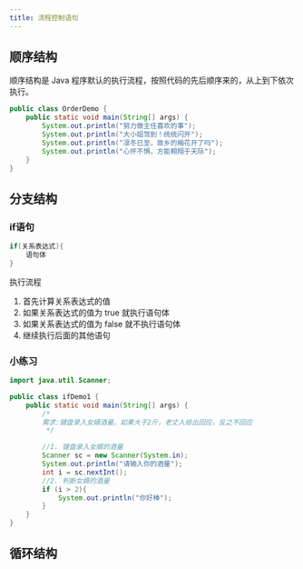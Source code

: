 ```yaml
---
title: 流程控制语句
---
```


## 顺序结构

顺序结构是 Java 程序默认的执行流程，按照代码的先后顺序来的，从上到下依次执行。

```java
public class OrderDemo {
    public static void main(String[] args) {
        System.out.println("努力做主任喜欢的事");
        System.out.println("大小姐驾到！统统闪开");
        System.out.println("凛冬已至，故乡的梅花开了吗");
        System.out.println("心怀不惧，方能翱翔于天际");
    }
}
```

## 分支结构

### if语句

```java
if(关系表达式){
    语句体
}
```

执行流程

1. 首先计算关系表达式的值
2. 如果关系表达式的值为 true 就执行语句体
3. 如果关系表达式的值为 false 就不执行语句体
4. 继续执行后面的其他语句

### 小练习

```java
import java.util.Scanner;

public class ifDemo1 {
    public static void main(String[] args) {
        /*
        需求:键盘录入女婿酒量，如果大于2斤，老丈人给出回应，反之不回应
         */

        //1. 键盘录入女婿的酒量
        Scanner sc = new Scanner(System.in);
        System.out.println("请输入你的酒量");
        int i = sc.nextInt();
        //2. 判断女婿的酒量
        if (i > 2){
            System.out.println("你好棒");
        }
    }
}
```

## 循环结构